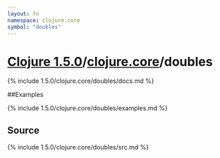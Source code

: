 ```yaml
---
layout: fn
namespace: clojure.core
symbol: "doubles"
---
```


# [Clojure 1.5.0](../../)/[clojure.core](../)/doubles

{% include 1.5.0/clojure.core/doubles/docs.md %}

##Examples

{% include 1.5.0/clojure.core/doubles/examples.md %}
## Source
{% include 1.5.0/clojure.core/doubles/src.md %}

